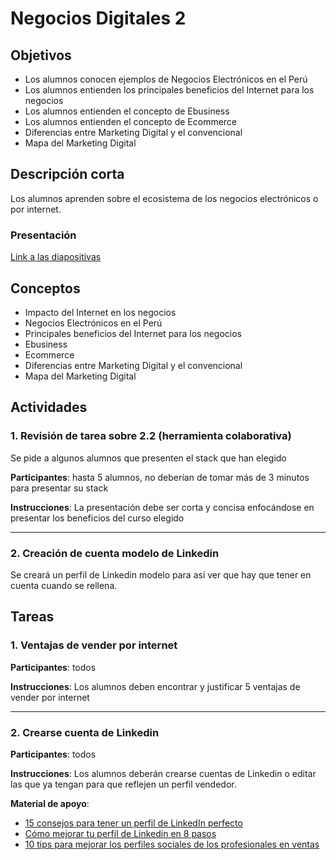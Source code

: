 # Negocios Digitales 2

## Objetivos

- Los alumnos conocen ejemplos de Negocios Electrónicos en el Perú
- Los alumnos entienden los principales beneficios del Internet para los negocios
- Los alumnos entienden el concepto de Ebusiness
- Los alumnos entienden el concepto de Ecommerce
- Diferencias entre Marketing Digital y el convencional
- Mapa del Marketing Digital

## Descripción corta

Los alumnos aprenden sobre el ecosistema de los negocios electrónicos o por internet.

### Presentación

[Link a las diapositivas](https://docs.google.com/presentation/d/1Rl6DHsaWFpGenmMFVtR5r8ZqPMBLP48CabNQpw9cJeg/edit?usp=sharing)

## Conceptos

- Impacto del Internet en los negocios
- Negocios Electrónicos en el Perú
- Principales beneficios del Internet para los negocios
- Ebusiness
- Ecommerce
- Diferencias entre Marketing Digital y el convencional
- Mapa del Marketing Digital

## Actividades

### 1. Revisión de tarea sobre 2.2 (herramienta colaborativa)

Se pide a algunos alumnos que presenten el stack que han elegido

**Participantes**: hasta 5 alumnos, no deberían de tomar más de 3 minutos para presentar su stack

**Instrucciones**: La presentación debe ser corta y concisa enfocándose en presentar los beneficios del curso elegido

---

### 2. Creación de cuenta modelo de Linkedin

Se creará un perfil de Linkedin modelo para así ver que hay que tener en cuenta cuando se rellena.

## Tareas

### 1. Ventajas de vender por internet

**Participantes**: todos

**Instrucciones**: Los alumnos deben encontrar y justificar 5 ventajas de vender por internet

---

### 2. Crearse cuenta de Linkedin

**Participantes**: todos

**Instrucciones**: Los alumnos deberán crearse cuentas de Linkedin o editar las que ya tengan para que reflejen un perfil vendedor.

**Material de apoyo**:

- [15 consejos para tener un perfil de LinkedIn perfecto](https://postcron.com/es/blog/perfil-de-linkedin-perfecto/)
- [Cómo mejorar tu perfil de Linkedin en 8 pasos](https://www.40defiebre.com/como-mejorar-perfil-linkedin)
- [10 tips para mejorar los perfiles sociales de los profesionales en ventas](https://blog.hootsuite.com/es/profesionales-en-ventas/)

